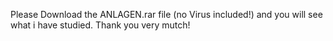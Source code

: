 Please Download the ANLAGEN.rar file (no Virus included!) and you will see what i have studied. Thank you very mutch! 
